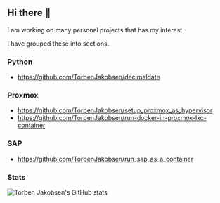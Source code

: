## Hi there 👋

I am working on many personal projects that has my interest.

I have grouped these into sections.

### Python

- https://github.com/TorbenJakobsen/decimaldate

### Proxmox

- https://github.com/TorbenJakobsen/setup_proxmox_as_hypervisor
- https://github.com/TorbenJakobsen/run-docker-in-proxmox-lxc-container

### SAP

- https://github.com/TorbenJakobsen/run_sap_as_a_container

### Stats

![Torben Jakobsen's GitHub stats](https://github-readme-stats.vercel.app/api?username=TorbenJakobsen&show_icons=true)

